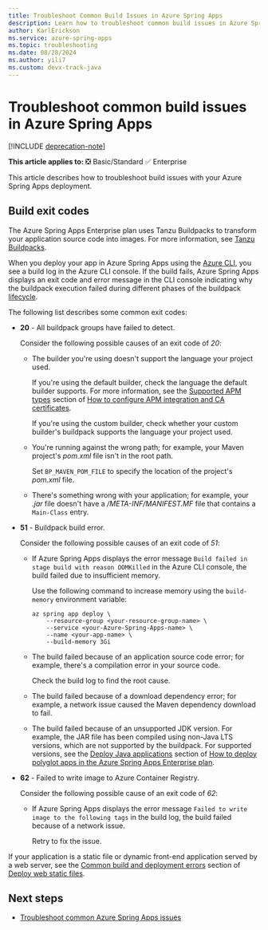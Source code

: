 ```yaml
---
title: Troubleshoot Common Build Issues in Azure Spring Apps
description: Learn how to troubleshoot common build issues in Azure Spring Apps.
author: KarlErickson
ms.service: azure-spring-apps
ms.topic: troubleshooting
ms.date: 08/28/2024
ms.author: yili7
ms.custom: devx-track-java
---
```


# Troubleshoot common build issues in Azure Spring Apps

[!INCLUDE [deprecation-note](../includes/deprecation-note.md)]

**This article applies to:** ❎ Basic/Standard ✅ Enterprise

This article describes how to troubleshoot build issues with your Azure Spring Apps deployment.

## Build exit codes

The Azure Spring Apps Enterprise plan uses Tanzu Buildpacks to transform your application source code into images. For more information, see [Tanzu Buildpacks](https://docs.vmware.com/en/VMware-Tanzu-Buildpacks/index.html).

When you deploy your app in Azure Spring Apps using the [Azure CLI](/cli/azure/install-azure-cli), you see a build log in the Azure CLI console. If the build fails, Azure Spring Apps displays an exit code and error message in the CLI console indicating why the buildpack execution failed during different phases of the buildpack [lifecycle](https://buildpacks.io/docs/for-platform-operators/concepts/lifecycle/).

The following list describes some common exit codes:

- **20** - All buildpack groups have failed to detect.
  
  Consider the following possible causes of an exit code of *20*:

  - The builder you're using doesn't support the language your project used.

    If you're using the default builder, check the language the default builder supports. For more information, see the [Supported APM types](how-to-enterprise-configure-apm-integration-and-ca-certificates.md#supported-apm-types) section of [How to configure APM integration and CA certificates](how-to-enterprise-configure-apm-integration-and-ca-certificates.md).

    If you're using the custom builder, check whether your custom builder's buildpack supports the language your project used.

  - You're running against the wrong path; for example, your Maven project's *pom.xml* file isn't in the root path.

    Set `BP_MAVEN_POM_FILE` to specify the location of the project's *pom.xml* file.

  - There's something wrong with your application; for example, your *.jar* file doesn't have a */META-INF/MANIFEST.MF* file that contains a `Main-Class` entry.

- **51** - Buildpack build error.
  
  Consider the following possible causes of an exit code of *51*:

  - If Azure Spring Apps displays the error message `Build failed in stage build with reason OOMKilled` in the Azure CLI console, the build failed due to insufficient memory.

    Use the following command to increase memory using the `build-memory` environment variable:

    ```azurecli
    az spring app deploy \
        --resource-group <your-resource-group-name> \
        --service <your-Azure-Spring-Apps-name> \
        --name <your-app-name> \
        --build-memory 3Gi
    ```

  - The build failed because of an application source code error; for example, there's a compilation error in your source code.
  
    Check the build log to find the root cause.

  - The build failed because of a download dependency error; for example, a network issue caused the Maven dependency download to fail.

  - The build failed because of an unsupported JDK version. For example, the JAR file has been compiled using non-Java LTS versions, which are not supported by the buildpack. For supported versions, see the [Deploy Java applications](how-to-enterprise-deploy-polyglot-apps.md#deploy-java-applications) section of [How to deploy polyglot apps in the Azure Spring Apps Enterprise plan](how-to-enterprise-deploy-polyglot-apps.md).

- **62** - Failed to write image to Azure Container Registry.
  
  Consider the following possible cause of an exit code of *62*:

  - If Azure Spring Apps displays the error message `Failed to write image to the following tags` in the build log, the build failed because of a network issue.

    Retry to fix the issue.

 If your application is a static file or dynamic front-end application served by a web server, see the [Common build and deployment errors](how-to-enterprise-deploy-static-file.md#common-build-and-deployment-errors) section of [Deploy web static files](how-to-enterprise-deploy-static-file.md).

## Next steps

- [Troubleshoot common Azure Spring Apps issues](../basic-standard/troubleshoot.md?toc=/azure/spring-apps/enterprise/toc.json&bc=/azure/spring-apps/enterprise/breadcrumb/toc.json)

